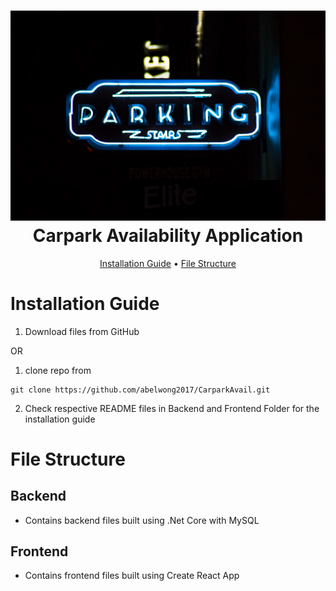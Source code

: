 <div align="center">
  <h1>
      <img src="Public/Parking.jpg" width="600"> 
      <br>
          Carpark Availability Application
      <br>
  </h1>
</div>

<div align="center">
  <p>
    <a href="#installation-guide">Installation Guide</a> •
      <a href="#file-structure">File Structure</a>  
  </p>
</div>

# Installation Guide

1. Download files from GitHub

OR

1. clone repo from

```
git clone https://github.com/abelwong2017/CarparkAvail.git
```

2. Check respective README files in Backend and Frontend Folder for the installation guide

# File Structure

## Backend

-   Contains backend files built using .Net Core with MySQL

## Frontend

-   Contains frontend files built using Create React App
